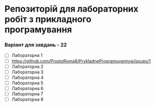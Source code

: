 # Репозиторій для лабораторних робіт з прикладного програмування
### Варіант для завдань - 22
- [ ] Лабораторна 1
- [ ] https://github.com/ProstoRoma8/PrykladneProgramuvannya/issues/1
- [ ] Лабораторна 2
- [ ] Лабораторна 3
- [ ] Лабораторна 4
- [ ] Лабораторна 5
- [ ] Лабораторна 6
- [ ] Лабораторна 7
- [ ] Лабораторна 8
